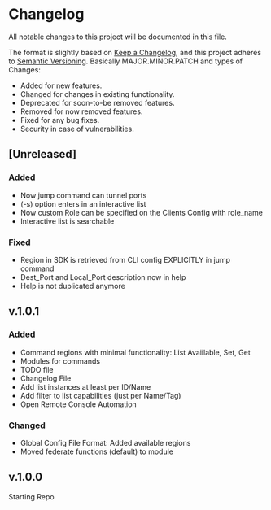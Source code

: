 # Changelog
All notable changes to this project will be documented in this file.

The format is slightly based on [Keep a Changelog](https://keepachangelog.com/en/1.0.0/),
and this project adheres to [Semantic Versioning](https://semver.org/spec/v2.0.0.html). 
Basically MAJOR.MINOR.PATCH and types of Changes:

- Added for new features.
- Changed for changes in existing functionality.
- Deprecated for soon-to-be removed features.
- Removed for now removed features.
- Fixed for any bug fixes.
- Security in case of vulnerabilities.

## [Unreleased]

### Added
- Now jump command can tunnel ports
- (-s) option enters in an interactive list
- Now custom Role can be specified on the Clients Config with role_name
- Interactive list is searchable

### Fixed
- Region in SDK is retrieved from CLI config EXPLICITLY in jump command
- Dest_Port and Local_Port description now in help
- Help is not duplicated anymore

## v.1.0.1

### Added
- Command regions with minimal functionality: List Avaiilable, Set, Get
- Modules for commands
- TODO file
- Changelog File
- Add list instances at least per ID/Name
- Add filter to list capabilities (just per Name/Tag)
- Open Remote Console Automation

### Changed
- Global Config File Format: Added available regions
- Moved federate functions (default) to module

## v.1.0.0

Starting Repo